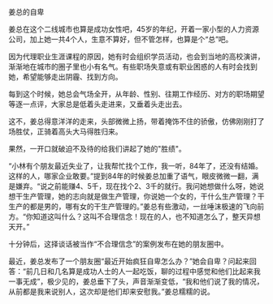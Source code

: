姜总的自卑

姜总在这个二线城市也算是成功女性吧，45岁的年纪，开着一家小型的人力资源公司，加上她一共4个人，生意不算好，但不管怎样，也算是个“总”吧。

因为代理职业生涯课程的原因，她有时会组织学员活动，也会到当地的高校演讲，渐渐地在城市的圈子里也小有名气。有些职场失意或有职业困惑的人有时会找到她，希望能够走出阴霾、找到方向。

每到这个时候，她总会气场全开，从年龄、性别、往期工作经历、对方的职场期望等逐一点评，大家总是低着头走进来，又垂着头走出去。

这不，姜总得意洋洋的走来，头部微微上扬，带着掩饰不住的骄傲，仿佛刚刚打了场胜仗，正骑着高头大马得胜归来。

果然，一开口就破迫不及待的给我们讲起了她的"胜绩"。

“小林有个朋友最近失业了，让我帮忙找个工作，我一听，84年了，还没有结婚。这样的人，哪家企业敢要。”提到84年的时候姜总加重了语气，眼皮微微一翻，满是嫌弃。“说之前能赚4、5千，现在找个2、3千的就行。我问她想做什么呀，她说想干生产管理，她的志向就是做生产管理，你说她一个女的，干什么生产管理？干生产的都是男的，哪有女的干生产管理的。”姜总有些激动，一丝唾沫极速的飞向前方。“你知道这叫什么？这叫不合理信念！现在的人，也不知道怎么了，整天异想天开。”

十分钟后，这择谈话被当作“不合理信念”的案例发布在她的朋友圈中。

最近，姜总发布了一个朋友圈“最近开始疯狂自卑怎么办？”她会自卑？问起来回答：“前几日和几名算是成功人士的人一起吃饭，聊的过程中感觉和他们比起来我一事无成”，极少见的，姜总垂下了头，声音渐渐变低，“我和他们说了我的情况，从前都是我来说别人，这次却是他们却来安慰我。”姜总糯糯的说。

